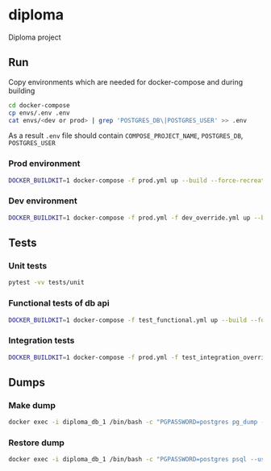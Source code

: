 # diploma
Diploma project

## Run

Copy environments which are needed for docker-compose and during building

```bash
cd docker-compose
cp envs/.env .env
cat envs/<dev or prod> | grep 'POSTGRES_DB\|POSTGRES_USER' >> .env
```

As a result `.env` file should contain `COMPOSE_PROJECT_NAME`, `POSTGRES_DB`, `POSTGRES_USER`

### Prod environment

```bash
DOCKER_BUILDKIT=1 docker-compose -f prod.yml up --build --force-recreate
```

### Dev environment

```bash
DOCKER_BUILDKIT=1 docker-compose -f prod.yml -f dev_override.yml up --build --force-recreate
```

## Tests

### Unit tests

```bash
pytest -vv tests/unit
```

### Functional tests of db api

```bash
DOCKER_BUILDKIT=1 docker-compose -f test_functional.yml up --build --force-recreate -V --exit-code-from tests
```

### Integration tests

```bash
DOCKER_BUILDKIT=1 docker-compose -f prod.yml -f test_integration_override.yml up --build -V --exit-code-from tests
```

## Dumps

### Make dump

```bash
docker exec -i diploma_db_1 /bin/bash -c "PGPASSWORD=postgres pg_dump --username postgres texts" > dumps/dump.sql
```

### Restore dump

```bash
docker exec -i diploma_db_1 /bin/bash -c "PGPASSWORD=postgres psql --username postgres texts" < dumps/dump.sql
```

